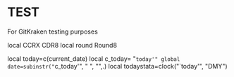 # TEST
For GitKraken testing purposes


local CCRX CDR8
local round Round8

local today=c(current_date)
local c_today= "`today'"
global date=subinstr("`c_today'", " ", "",.)
local todaystata=clock("`today'", "DMY")
